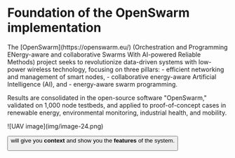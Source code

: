 <!-- import ImageByColorMode from '../components/ImageByColorMode/ImageByColorMode.js';

<ImageByColorMode 
lightModeImage="./img/mrs_f4f_large_light.png"
darkModeImage="./img/mrs_f4f_large_dark.png"
/> -->

<h1>Foundation of the OpenSwarm implementation</h1>

<div class="sideBySide">

<div class="text">
<p>
The [OpenSwarm](https://openswarm.eu/) (Orchestration and Programming ENergy-aware and collaborative Swarms With AI-powered Reliable Methods) project seeks to revolutionize data-driven systems with low-power wireless technology, focusing on three pillars: 
- efficient networking and management of smart nodes, 
- collaborative energy-aware Artificial Intelligence (AI), and 
- energy-aware swarm programming. 

Results are consolidated in the open-source software "OpenSwarm," validated on 1,000 node testbeds, and applied to proof-of-concept cases in renewable energy, environmental monitoring, industrial health, and mobility.

</p>
</div>

<div class="image">
  ![UAV image](img/image-24.png)
</div>

</div>

<Button label="📖 Documentation" link="/docs/introduction" /> will give you **context** and show you the **features** of the system.

<!-- Don't forget to check out our <Button label="✏️ blog" link="/blog" /> to read about our latest updates. -->

<!-- **Note on versioning:** Older versions of the documentation are preserved, but not maintained anymore. -->
